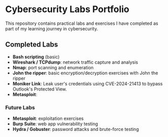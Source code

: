 # Cybersecurity Labs Portfolio

This repository contains practical labs and exercises I have completed as part of my learning journey in cybersecurity.  

## Completed Labs

- **Bash scripting** (basic)
- **Wireshark / TCPdump**: network traffic capture and analysis
- **Nmap**: port scanning and enumeration
- **John the ripper**: basic encryption/decryption exercises with John the ripper
- **Moniker Link**: Leak user's credentials using CVE-2024-21413 to bypass Outlook's Protected View.
- **Metasploit**: <next>

### Future Labs

- **Metasploit**: exploitation exercises
- **Burp Suite**: web app vulnerability testing
- **Hydra / Gobuster**: password attacks and brute-force testing

